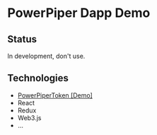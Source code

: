 # PowerPiper Dapp Demo

## Status

In development, don't use.

## Technologies

* [PowerPiperToken [Demo]](https://github.com/powerpiper/demo_contract)
* React
* Redux
* Web3.js
* ...
